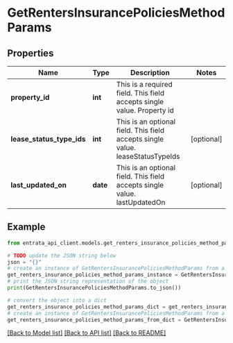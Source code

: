 # GetRentersInsurancePoliciesMethodParams


## Properties

Name | Type | Description | Notes
------------ | ------------- | ------------- | -------------
**property_id** | **int** | This is a required field. This field accepts single value. Property id | 
**lease_status_type_ids** | **int** | This is an optional field. This field accepts single value. leaseStatusTypeIds | [optional] 
**last_updated_on** | **date** | This is an optional field. This field accepts single value. lastUpdatedOn | [optional] 

## Example

```python
from entrata_api_client.models.get_renters_insurance_policies_method_params import GetRentersInsurancePoliciesMethodParams

# TODO update the JSON string below
json = "{}"
# create an instance of GetRentersInsurancePoliciesMethodParams from a JSON string
get_renters_insurance_policies_method_params_instance = GetRentersInsurancePoliciesMethodParams.from_json(json)
# print the JSON string representation of the object
print(GetRentersInsurancePoliciesMethodParams.to_json())

# convert the object into a dict
get_renters_insurance_policies_method_params_dict = get_renters_insurance_policies_method_params_instance.to_dict()
# create an instance of GetRentersInsurancePoliciesMethodParams from a dict
get_renters_insurance_policies_method_params_from_dict = GetRentersInsurancePoliciesMethodParams.from_dict(get_renters_insurance_policies_method_params_dict)
```
[[Back to Model list]](../README.md#documentation-for-models) [[Back to API list]](../README.md#documentation-for-api-endpoints) [[Back to README]](../README.md)


